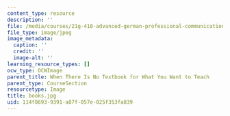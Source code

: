 ```yaml
---
content_type: resource
description: ''
file: /media/courses/21g-410-advanced-german-professional-communication-spring-2017/114f86939391a87f057e025f353fa839_books.jpg
file_type: image/jpeg
image_metadata:
  caption: ''
  credit: ''
  image-alt: ''
learning_resource_types: []
ocw_type: OCWImage
parent_title: When There Is No Textbook for What You Want to Teach
parent_type: CourseSection
resourcetype: Image
title: books.jpg
uid: 114f8693-9391-a87f-057e-025f353fa839
---
```

